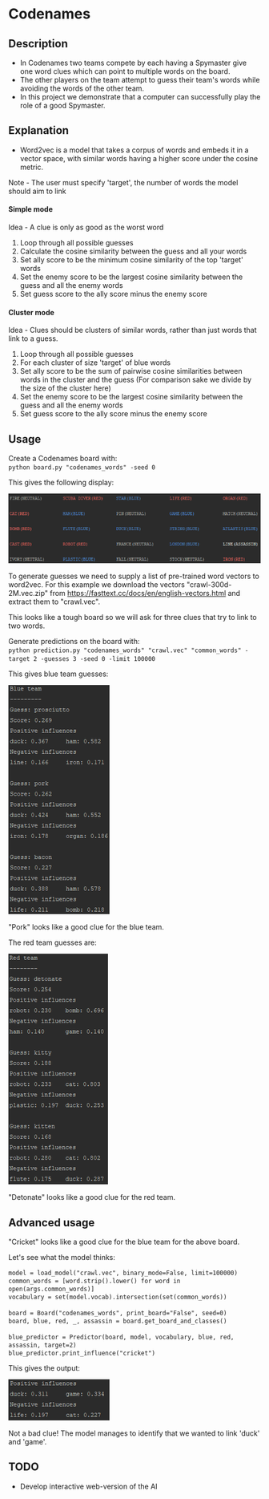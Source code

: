 # Codenames

## Description

* In Codenames two teams compete by each having a Spymaster give one word clues which can point to multiple words on the board. 
* The other players on the team attempt to guess their team's words while avoiding the words of the other team.
* In this project we demonstrate that a computer can successfully play the role of a good Spymaster.

## Explanation
* Word2vec is a model that takes a corpus of words and embeds it in a vector space, with similar words having a higher score under the cosine metric.

Note - The user must specify 'target', the number of words the model should aim to link
#### Simple mode
Idea - A clue is only as good as the worst word
1) Loop through all possible guesses  
2) Calculate the cosine similarity between the guess and all your words
3) Set ally score to be the minimum cosine similarity of the top 'target' words
4) Set the enemy score to be the largest cosine similarity between the guess and all the enemy words
5) Set guess score to the ally score minus the enemy score
#### Cluster mode
Idea -  Clues should be clusters of similar words,
rather than just words that link to a guess.
1) Loop through all possible guesses
2) For each cluster of size 'target' of blue words
3) Set ally score to be the sum of pairwise cosine similarities between words in the cluster and the guess (For comparison sake we divide by the size of the cluster here)
4) Set the enemy score to be the largest cosine similarity between the guess and all the enemy words
5) Set guess score to the ally score minus the enemy score
## Usage
Create a Codenames board with:  
`python board.py "codenames_words" -seed 0`  

This gives the following display:

![SeedZeroBoard](READMEimages/SeedZeroBoard.PNG)  

To generate guesses we need to supply a list of pre-trained word vectors to word2vec. For this example we download the vectors "crawl-300d-2M.vec.zip" from https://fasttext.cc/docs/en/english-vectors.html and extract them to "crawl.vec".

This looks like a tough board so we will ask for three clues that try to link to two words.
  
Generate predictions on the board with:  
`python prediction.py "codenames_words" "crawl.vec" "common_words" -target 2 -guesses 3 -seed 0 -limit 100000`
  
This gives blue team guesses:  

![BlueGuesses](READMEimages/BlueGuesses.PNG)  

"Pork" looks like a good clue for the blue team.  

The red team guesses are:   

![RedGuesses](READMEimages/RedGuesses.PNG)  

"Detonate" looks like a good clue for the red team.
## Advanced usage  
"Cricket" looks like a good clue for the blue team for the above board.  

Let's see what the model thinks:
```
model = load_model("crawl.vec", binary_mode=False, limit=100000)
common_words = [word.strip().lower() for word in open(args.common_words)]  
vocabulary = set(model.vocab).intersection(set(common_words))

board = Board("codenames_words", print_board="False", seed=0)
board, blue, red, _, assassin = board.get_board_and_classes()

blue_predictor = Predictor(board, model, vocabulary, blue, red, assassin, target=2)  
blue_predictor.print_influence("cricket")
```
This gives the output:

![Cricket](READMEimages/Cricket.PNG)  

Not a bad clue! The model manages to identify that we wanted to link 'duck' and 'game'.

## TODO

* Develop interactive web-version of the AI






